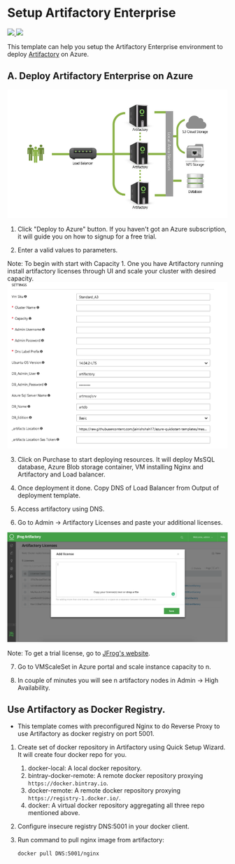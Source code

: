 # Setup Artifactory Enterprise

<a href="https://portal.azure.com/#create/Microsoft.Template/uri/https%3A%2F%2Fraw.githubusercontent.com%2Fjainishshah17%2Fazure-quickstart-templates%2Fmaster%2Fartifactory-enterprise%2Fazuredeploy.json" target="_blank">
<img src="http://azuredeploy.net/deploybutton.png"/>
</a>
<a href="http://armviz.io/#/?load=https%3A%2F%2Fraw.githubusercontent.com%2Fjainishshah17%2Fazure-quickstart-templates%2Fmaster%2Fartifactory-enterprise%2Fazuredeploy.json" target="_blank">
<img src="http://armviz.io/visualizebutton.png"/>
</a>

This template can help you setup the Artifactory Enterprise environment to deploy [Artifactory](https://jfrog.com/artifactory) on Azure.

## A. Deploy Artifactory Enterprise on Azure
![screenshot](images/HA_Diagram.png)


1. Click "Deploy to Azure" button. If you haven't got an Azure subscription, it will guide you on how to signup for a free trial.

2. Enter a valid values to parameters. 

Note: To begin with start with Capacity 1. One you have Artifactory running install artifactory licenses through UI and scale your cluster with desired capacity.
![screenshot](images/Parameters.png)

3. Click on Purchase to start deploying resources. It will deploy MsSQL database, Azure Blob storage container, VM installing Nginx and Artifactory and Load balancer.

4. Once deployment it done. Copy DNS of Load Balancer from Output of deployment template.

5. Access artifactory using DNS. 

6. Go to Admin -> Artifactory Licenses and paste your additional licenses.

![screenshot](images/add_licenses.png)

Note: To get a trial license, go to [JFrog's website](https://www.jfrog.com/artifactory/free-trial-mesosphere/).

7. Go to VMScaleSet in Azure portal and scale instance capacity to n.

8. In couple of minutes you will see n artifactory nodes in Admin ->  High Availability.

Use Artifactory as Docker Registry.
------
* This template comes with preconfigured Nginx to do Reverse Proxy to use Artifactory as docker registry on port 5001.

1. Create set of docker repository in Artifactory using Quick Setup Wizard.
   It will create four docker repo for you.
   1. docker-local: A local docker repository.
   2. bintray-docker-remote:  A remote docker repository proxying `https://docker.bintray.io`.
   3. docker-remote: A remote docker repository proxying `https://registry-1.docker.io/`.
   4. docker: A virtual docker repository aggregating all three repo mentioned above.

2. Configure insecure registry DNS:5001 in your docker client.

3. Run command to pull nginx image from artifactory:
   ```
   docker pull DNS:5001/nginx
   ``` 




 
